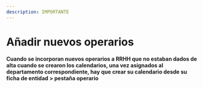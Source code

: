 ```yaml
---
description: IMPORTANTE
---
```


# Añadir nuevos operarios

**Cuando se incorporan nuevos operarios a RRHH que no estaban dados de alta cuando se crearon los calendarios, una vez asignados al departamento correspondiente, hay que crear su calendario desde su ficha de entidad > pestaña operario**
